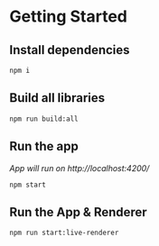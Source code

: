 # Getting Started

## Install dependencies

```
npm i
```

## Build all libraries

```
npm run build:all
```

## Run the app

_App will run on http://localhost:4200/_

```
npm start
```

## Run the App & Renderer

```
npm run start:live-renderer
```

